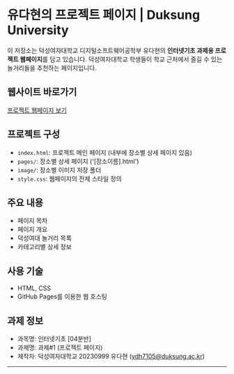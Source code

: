 # 유다현의 프로젝트 페이지 | Duksung University

이 저장소는 덕성여자대학교 디지털소프트웨어공학부 유다현의 **인터넷기초 과제용 프로젝트 웹페이지**를 담고 있습니다.
덕성여자대학교 학생들이 학교 근처에서 즐길 수 있는 놀거리들을 추천하는 페이지입니다.

##  웹사이트 바로가기
 [프로젝트 웹페이지 보기](https://idiothost.github.io/duksung_entertainment/)

##  프로젝트 구성
- `index.html`: 프로젝트 메인 페이지 (내부에 장소별 상세 페이지 있음)
- `pages/`: 장소별 상세 페이지 ('[장소이름].html')
- `image/`: 장소별 이미지 저장 폴더
- `style.css`: 웹페이지의 전체 스타일 정의

##  주요 내용
- 페이지 목차
- 페이지 개요
- 덕성여대 놀거리 목록
- 카테고리별 상세 정보

##  사용 기술
- HTML, CSS
- GitHub Pages를 이용한 웹 호스팅

##  과제 정보
- 과목명: 인터넷기초 [04분반]
- 과제명: 과제#1 (프로젝트 페이지)
- 제작자: 덕성여자대학교 20230999 유다현 (ydh7105@duksung.ac.kr)

---

